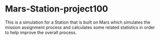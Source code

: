 # Mars-Station-project100
This is a simulation for a Station that is built on Mars which simulates the mission assignment process and calculates some related statistics in order to help improve the overall process.
